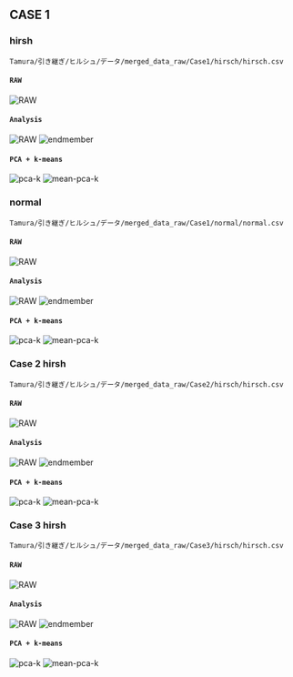 ## CASE 1
### hirsh
`Tamura/引き継ぎ/ヒルシュ/データ/merged_data_raw/Case1/hirsch/hirsch.csv`
#### `RAW`
![RAW](result/test1/case1_raw.png)
#### `Analysis`
![RAW](result/test1/case1_an.png)
![endmember](result/test1/case1_em.png)
#### `PCA + k-means`
![pca-k](result/test1/case1_pca-km.png)
![mean-pca-k](result/test1/case1_mean-pca-km.png)

### normal
`Tamura/引き継ぎ/ヒルシュ/データ/merged_data_raw/Case1/normal/normal.csv`
#### `RAW`
![RAW](result/test1/case1n_raw.png)
#### `Analysis`
![RAW](result/test1/case1n_an.png)
![endmember](result/test1/case1n_em.png)
#### `PCA + k-means`
![pca-k](result/test1/case1n_pca-km.png)
![mean-pca-k](result/test1/case1n_mean-pca-km.png)

### Case 2 hirsh
`Tamura/引き継ぎ/ヒルシュ/データ/merged_data_raw/Case2/hirsch/hirsch.csv`
#### `RAW`
![RAW](result/test1/case2_raw.png)
#### `Analysis`
![RAW](result/test1/case2_an.png)
![endmember](result/test1/case2_em.png)
#### `PCA + k-means`
![pca-k](result/test1/case2_pca-km.png)
![mean-pca-k](result/test1/case2_mean-pca-km.png)

### Case 3 hirsh
`Tamura/引き継ぎ/ヒルシュ/データ/merged_data_raw/Case3/hirsch/hirsch.csv`
#### `RAW`
![RAW](result/test1/case3_raw.png)
#### `Analysis`
![RAW](result/test1/case3_an.png)
![endmember](result/test1/case3_em.png)
#### `PCA + k-means`
![pca-k](result/test1/case3_pca-km.png)
![mean-pca-k](result/test1/case3_mean-pca-km.png)

